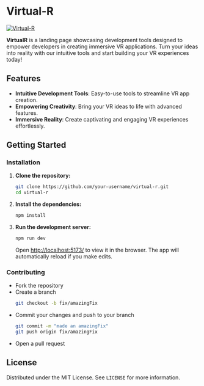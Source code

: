# Virtual-R

[![Virtual-R](![image](https://github.com/user-attachments/assets/1a4a1ebe-dcc2-4583-b32d-8319e82ded62))]()

**VirtualR** is a landing page showcasing development tools designed to empower developers in creating immersive VR applications. Turn your ideas into reality with our intuitive tools and start building your VR experiences today!

## Features

- **Intuitive Development Tools**: Easy-to-use tools to streamline VR app creation.
- **Empowering Creativity**: Bring your VR ideas to life with advanced features.
- **Immersive Reality**: Create captivating and engaging VR experiences effortlessly.

## Getting Started

### Installation

1. **Clone the repository:**

   ```bash
   git clone https://github.com/your-username/virtual-r.git
   cd virtual-r
   ```

2. **Install the dependencies:**

   ```bash
   npm install
   ```

3. **Run the development server:**
   ```bash
   npm run dev
   ```
   Open [http://localhost:5173/](http://localhost:5173) to view it in the browser. The app will automatically reload if you make edits.

### Contributing

- Fork the repository
- Create a branch
  ```bash
  git checkout -b fix/amazingFix
  ```
- Commit your changes and push to your branch
  ```bash
  git commit -m "made an amazingFix"
  git push origin fix/amazingFix
  ```
- Open a pull request

## License

Distributed under the MIT License. See `LICENSE` for more information.

